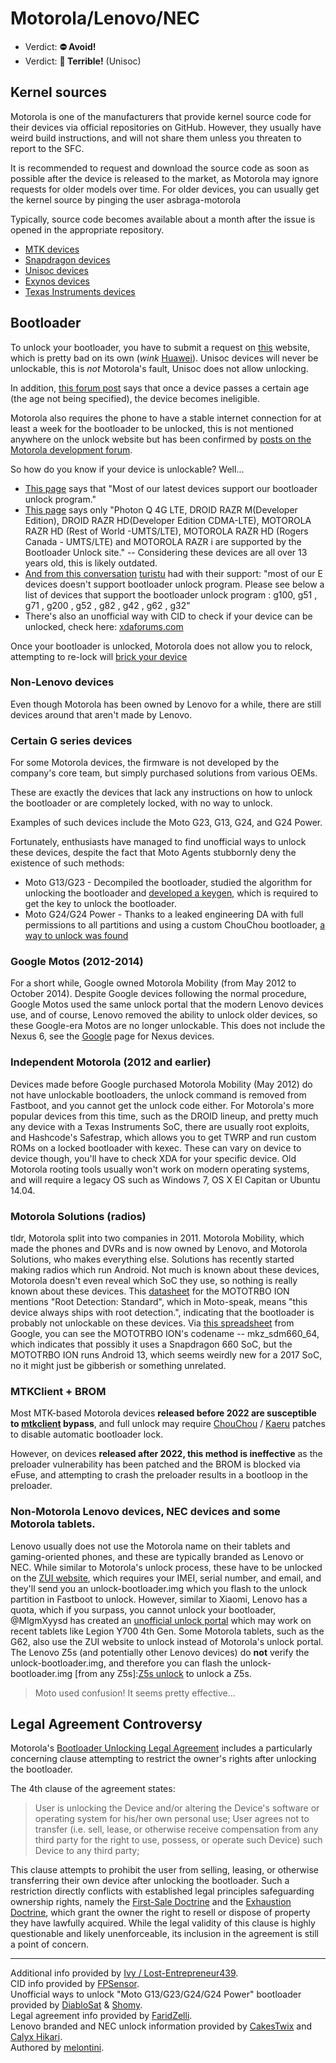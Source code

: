 # Motorola/Lenovo/NEC

- Verdict: **⛔ Avoid!**
- Verdict: **🍅 Terrible!** (Unisoc)

## Kernel sources
Motorola is one of the manufacturers that provide kernel source code for their devices via official repositories on GitHub. However, they usually have weird build instructions, and will not share them unless you threaten to report to the SFC. 

It is recommended to request and download the source code as soon as possible after the device is released to the market, as Motorola may ignore requests for older models over time. For older devices, you can usually get the kernel source by pinging the user asbraga-motorola

Typically, source code becomes available about a month after the issue is opened in the appropriate repository.

- [MTK devices](https://github.com/MotorolaMobilityLLC/kernel-mtk)
- [Snapdragon devices](https://github.com/MotorolaMobilityLLC/kernel-msm)
- [Unisoc devices](https://github.com/MotorolaMobilityLLC/kernel-sprd)
- [Exynos devices](https://github.com/MotorolaMobilityLLC/kernel-slsi)
- [Texas Instruments devices](https://github.com/MotorolaMobilityLLC/kernel-omap)

## Bootloader
To unlock your bootloader, you have to submit a request on [this][Unlock Code Website] website, which is pretty bad on its own (*wink* [Huawei](../huawei/README.md)). Unisoc devices will never be unlockable, this is *not* Motorola's fault, Unisoc does not allow unlocking.

In addition, [this forum post][Old devices ineligible] says that once a device passes a certain age (the age not being specified), the device becomes ineligible.

Motorola also requires the phone to have a stable internet connection for at least a week for the bootloader to be unlocked, this is not mentioned anywhere on the unlock website but has been confirmed by [posts on the Motorola development forum][Connection Required].

So how do you know if your device is unlockable? Well...

* [This page][Most Devices] says that "Most of our latest devices support our bootloader unlock program."
* [This page][Some Devices] says only "Photon Q 4G LTE, DROID RAZR M(Developer Edition), DROID RAZR HD(Developer Edition CDMA-LTE), MOTOROLA RAZR HD (Rest of World -UMTS/LTE), MOTOROLA RAZR HD (Rogers Canada - UMTS/LTE) and MOTOROLA RAZR i are supported by the Bootloader Unlock site." -- Considering these devices are all over 13 years old, this is likely outdated.
* [And from this conversation][turistu's post] [turistu](https://github.com/turistu) had with their support: "most of our E devices doesn't support bootloader unlock program. Please see below a list of devices that support the bootloader unlock program : g100, g51 , g71 , g200 , g52 , g82 , g42 , g62 , g32"
* There's also an unofficial way with CID to check if your device can be unlocked, check here: [xdaforums.com][CID check]

Once your bootloader is unlocked, Motorola does not allow you to relock, attempting to re-lock will [brick your device][brick on relock]

### Non-Lenovo devices
Even though Motorola has been owned by Lenovo for a while, there are still devices around that aren't made by Lenovo.

### Certain G series devices
For some Motorola devices, the firmware is not developed by the company's core team, but simply purchased solutions from various OEMs.

These are exactly the devices that lack any instructions on how to unlock the bootloader or are completely locked, with no way to unlock. 

Examples of such devices include the Moto G23, G13, G24, and G24 Power. 

Fortunately, enthusiasts have managed to find unofficial ways to unlock these devices, despite the fact that Moto Agents stubbornly deny the existence of such methods:
* Moto G13/G23 - Decompiled the bootloader, studied the algorithm for unlocking the bootloader and [developed a keygen](https://penangf.fuckyoumoto.xyz/docs/dev/bootloader), which is required to get the key to unlock the bootloader.
* Moto G24/G24 Power - Thanks to a leaked engineering DA with full permissions to all partitions and using a custom ChouChou bootloader, [a way to unlock was found](https://fogorow.fuckyoumoto.xyz/docs/dev/bootloader)

### Google Motos (2012-2014)
For a short while, Google owned Motorola Mobility (from May 2012 to October 2014). Despite Google devices following the normal procedure, Google Motos used the same unlock portal that the modern Lenovo devices use, and of course, Lenovo removed the ability to unlock older devices, so these Google-era Motos are no longer unlockable. This does not include the Nexus 6, see the [Google](../google/README.md) page for Nexus devices.

### Independent Motorola (2012 and earlier)
Devices made before Google purchased Motorola Mobility (May 2012) do not have unlockable bootloaders, the unlock command is removed from Fastboot, and you cannot get the unlock code either. For Motorola's more popular devices from this time, such as the DROID lineup, and pretty much any device with a Texas Instruments SoC, there are usually root exploits, and Hashcode's Safestrap, which allows you to get TWRP and run custom ROMs on a locked bootloader with kexec. These can vary on device to device though, you'll have to check XDA for your specific device. Old Motorola rooting tools usually won't work on modern operating systems, and will require a legacy OS such as Windows 7, OS X El Capitan or Ubuntu 14.04. 

### Motorola Solutions (radios)
tldr, Motorola split into two companies in 2011. Motorola Mobility, which made the phones and DVRs and is now owned by Lenovo, and Motorola Solutions, who makes everything else. Solutions has recently started making radios which run Android. Not much is known about these devices, Motorola doesn't even reveal which SoC they use, so nothing is really known about these devices. This [datasheet] for the MOTOTRBO ION mentions "Root Detection: Standard", which in Moto-speak, means "this device always ships with root detection.", indicating that the bootloader is probably not unlockable on these devices. Via [this spreadsheet] from Google, you can see the MOTOTRBO ION's codename -- mkz_sdm660_64, which indicates that possibly it uses a Snapdragon 660 SoC, but the MOTOTRBO ION runs Android 13, which seems weirdly new for a 2017 SoC, no it might just be gibberish or something unrelated.

### MTKClient + BROM
Most MTK-based Motorola devices **released before 2022 are susceptible to [mtkclient](https://github.com/bkerler/mtkclient) bypass**, and full unlock may require [ChouChou](https://github.com/R0rt1z2/chouchou) / [Kaeru](https://github.com/R0rt1z2/kaeru) patches to disable automatic bootloader lock.

However, on devices **released after 2022, this method is ineffective** as the preloader vulnerability has been patched and the BROM is blocked via eFuse, and attempting to crash the preloader results in a bootloop in the preloader.

### Non-Motorola Lenovo devices, NEC devices and some Motorola tablets.
Lenovo usually does not use the Motorola name on their tablets and gaming-oriented phones, and these are typically branded as Lenovo or NEC. While similar to Motorola's unlock process, these have to be unlocked on the [ZUI website], which requires your IMEI, serial number, and email, and they'll send you an unlock-bootloader.img which you flash to the unlock partition in Fastboot to unlock. However, similar to Xiaomi, Lenovo has a quota, which if you surpass, you cannot unlock your bootloader, @MlgmXyysd has created an [unofficial unlock portal] which may work on recent tablets like Legion Y700 4th Gen. Some Motorola tablets, such as the G62, also use the ZUI website to unlock instead of Motorola's unlock portal.
The Lenovo Z5s (and potentially other Lenovo devices) do **not** verify the unlock-bootloader.img, and therefore you can flash the unlock-bootloader.img [from any Z5s]:[Z5s unlock] to unlock a Z5s.

> Moto used confusion! It seems pretty effective...

## Legal Agreement Controversy

Motorola's [Bootloader Unlocking Legal Agreement][Bootloader Unlocking Legal Agreement] includes a particularly concerning clause attempting to restrict the owner's rights after unlocking the bootloader.

The 4th clause of the agreement states:

> User is unlocking the Device and/or altering the Device's software or operating system for his/her own personal use; User agrees not to transfer (i.e. sell, lease, or otherwise receive compensation from any third party for the right to use, possess, or operate such Device) such Device to any third party;

This clause attempts to prohibit the user from selling, leasing, or otherwise transferring their own device after unlocking the bootloader. Such a restriction directly conflicts with established legal principles safeguarding ownership rights, namely the [First-Sale Doctrine][First-Sale Doctrine] and the [Exhaustion Doctrine][Exhaustion Doctrine], which grant the owner the right to resell or dispose of property they have lawfully acquired. While the legal validity of this clause is highly questionable and likely unenforceable, its inclusion in the agreement is still a point of concern.

***
Additional info provided by [Ivy / Lost-Entrepreneur439](https://github.com/Lost-Entrepreneur439).<br/>
CID info provided by [FPSensor](https://github.com/FPSensor).<br/>
Unofficial ways to unlock "Moto G13/G23/G24/G24 Power" bootloader provided by [DiabloSat](https://github.com/progzone122) & [Shomy](https://github.com/shomykohai).<br/>
Legal agreement info provided by [FaridZelli](https://github.com/FaridZelli).<br/>
Lenovo branded and NEC unlock information provided by [CakesTwix](https://github.com/CakesTwix) and [Calyx Hikari](https://github.com/HikariCalyx).<br/>
Authored by [melontini](https://github.com/melontini).

[Bootloader Unlocking Legal Agreement]:https://en-us.support.motorola.com/ci/fattach/get/741421/1385047216/redirect/1/filename/Boot_revised.pdf
[First-Sale Doctrine]:https://en.wikipedia.org/wiki/First-sale_doctrine
[Exhaustion Doctrine]:https://en.wikipedia.org/wiki/Exhaustion_doctrine_under_U.S._law
[Unlock Code Website]:https://en-us.support.motorola.com/app/standalone/bootloader/unlock-your-device-b
[Most Devices]:https://en-us.support.motorola.com/app/answers/detail/a_id/87215
[Some Devices]:https://en-us.support.motorola.com/app/standalone/bootloader/unlock-your-device-a
[turistu's post]:https://xdaforums.com/t/how-to-guide-unlocking-using-deeptest-gdpr.4585829/post-88734665
[CID check]:https://xdaforums.com/t/guide-un-locking-motorola-bootloader.4079111/post-85375429
[Connection Required]:https://forums.lenovo.com/topic/findpost/15261/5289637/6254146
[Old devices ineligible]:https://forums.lenovo.com/t5/MOTOROLA-Android-Developer-Community/Your-device-does-not-qualify-for-bootloader-unlocking/m-p/5234690?page=3#6297769
[datasheet]:https://www.motorolasolutions.com/content/dam/msi/docs/products/two-way-radios/mototrbo/portable-radios/mototrbo-ion-radio/MOTOTRBO_Ion_DataSheet_NAM.pdf
[this spreadsheet]:https://storage.googleapis.com/play_public/supported_devices.html
[ZUI website]:https://www.zui.com/iunlock
[unofficial unlock portal]:https://lenovobl.neko.ink/
[Z5s unlock]:https://cakestwix.github.io/ViteLenovoZ5s/guides/unlock.html
[brick on relock]:https://xdaforums.com/t/motorola-xt2129-2-moto-g30-invalid-operating-system-after-relocking-bootloader.4751096/
